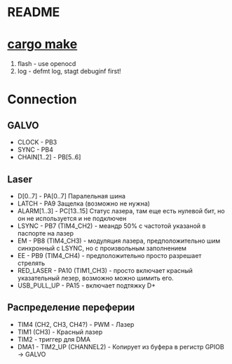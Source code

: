 # README

# [cargo make](https://sagiegurari.github.io/cargo-make/)
1. flash - use openocd
2. log - defmt log, stagt debuginf first!

# Connection

## GALVO
* CLOCK - PB3 
* SYNC - PB4
* CHAIN[1..2] - PB[5..6]

## Laser
* D[0..7] - PA[0..7] Паралельная шина
* LATCH - PA9 Защелка (возможно не нужна)
* ALARM[1..3] - PC[13..15] Статус лазера, там еще есть нулевой бит, но он не используется и не подключен
* LSYNC - PB7 (TIM4_CH2) - меандр 50% с частотой указаной в паспорте на лазер
* EM - PB8 (TIM4_CH3) - модуляция лазера, предположительно шим синхронный с LSYNC, но с произвольным заполнением
* EE - PB9 (TIM4_CH4) - предположительно просто разрешает стрелять
* RED_LASER - PA10 (TIM1_CH3) - просто включает красный указательный лезер, возможно можно шимить его.
* USB_PULL_UP - PA15 - включает подтяжку D+

## Распределение переферии
* TIM4 (CH2, CH3, CH4?) - PWM - Лазер
* TIM1 (CH3) - Красный лазер
* TIM2 - триггер для DMA
* DMA1 - TIM2_UP (CHANNEL2) - Копирует из буфера в регистр GPIOB -> GALVO
